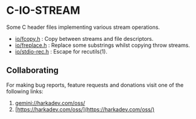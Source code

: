 # C-IO-STREAM

Some C header files implementing various stream operations.

- [io/fcopy.h](io/fcopy.h) : Copy between streams and file descriptors.
- [io/freplace.h](io/freplace.h) : Replace some substrings whilst copying throw streams.
- [io/stdio-rec.h](io/stdio-rec.h) : Escape for recutils(1).

## Collaborating

For making bug reports, feature requests and donations visit
one of the following links:

1. [gemini://harkadev.com/oss/](gemini://harkadev.com/oss/)
2. [https://harkadev.com/oss/](https://harkadev.com/oss/)

